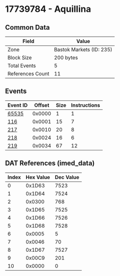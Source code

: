# 17739784 - Aquillina

## Common Data

| Field            | Value                    |
|------------------|--------------------------|
| Zone             | Bastok Markets (ID: 235) |
| Block Size       | 200 bytes                |
| Total Events     | 5                        |
| References Count | 11                       |

## Events

| Event ID            | Offset   |   Size |   Instructions |
|---------------------|----------|--------|----------------|
| [65535](./65535.md) | 0x0000   |      1 |              1 |
| [116](./116.md)     | 0x0001   |     15 |              7 |
| [217](./217.md)     | 0x0010   |     20 |              8 |
| [218](./218.md)     | 0x0024   |     16 |              6 |
| [219](./219.md)     | 0x0034   |     67 |             12 |

## DAT References (imed_data)

|   Index | Hex Value   |   Dec Value |
|---------|-------------|-------------|
|       0 | 0x1D63      |        7523 |
|       1 | 0x1D64      |        7524 |
|       2 | 0x0300      |         768 |
|       3 | 0x1D65      |        7525 |
|       4 | 0x1D66      |        7526 |
|       5 | 0x1D68      |        7528 |
|       6 | 0x0005      |           5 |
|       7 | 0x0046      |          70 |
|       8 | 0x1D67      |        7527 |
|       9 | 0x00C9      |         201 |
|      10 | 0x0000      |           0 |
